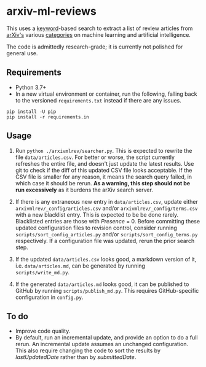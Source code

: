 # arxiv-ml-reviews
This uses a [keyword](arxivmlrev/_config/terms.csv)-based search to extract a list of review articles from
[arXiv's](https://arxiv.org/) various [categories](arxivmlrev/_config/categories.txt)
on machine learning and artificial intelligence.

The code is admittedly research-grade; it is currently not polished for general use.

## Requirements
* Python 3.7+
* In a new virtual environment or container, run the following, falling back to the versioned `requirements.txt` instead
if there are any issues.
```
pip install -U pip
pip install -r requirements.in
```

## Usage
1. Run `python ./arxivmlrev/searcher.py`. This is expected to rewrite the file `data/articles.csv`.
For better or worse, the script currently refreshes the entire file, and doesn't just update the latest results.
Use git to check if the diff of this updated CSV file looks acceptable.
If the CSV file is smaller for any reason, it means the search query failed, in which case it should be rerun.
**As a warning, this step should not be run excessively** as it burdens the arXiv search server.

1. If there is any extraneous new entry in `data/articles.csv`, update either `arxivmlrev/_config/articles.csv` and/or
`arxivmlrev/_config/terms.csv` with a new blacklist entry. This is expected to be be done rarely.
Blacklisted entries are those with *Presence* = 0.
Before committing these updated configuration files to revision control, consider running
`scripts/sort_config_articles.py` and/or `scripts/sort_config_terms.py` respectively.
If a configuration file was updated, rerun the prior search step.

1. If the updated `data/articles.csv` looks good, a markdown version of it, i.e. `data/articles.md`, can be generated by
running `scripts/write_md.py`.

1. If the generated `data/articles.md` looks good, it can be published to GitHub by running `scripts/publish_md.py`.
This requires GitHub-specific configuration in `config.py`.

## To do
* Improve code quality.
* By default, run an incremental update, and provide an option to do a full rerun.
An incremental update assumes an unchanged configuration.
This also require changing the code to sort the results by *lastUpdatedDate* rather than by *submittedDate*.
